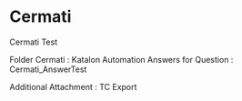 # Cermati
 Cermati Test

Folder Cermati 		: Katalon Automation
Answers for Question 	: Cermati_AnswerTest

Additional Attachment	: TC Export